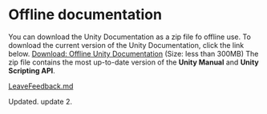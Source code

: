  
# Offline documentation 
 
 You can download the Unity Documentation as a zip file fo offline use. To download the current version of the Unity Documentation, click the link below. 
 [Download: Offline Unity Documentation](http://docs.google.com/uploads/UnityDocumentation.zip) (Size: less than 300MB) 
 The zip file contains the most up-to-date version of the __Unity Manual__ and __Unity Scripting API__. 
  
  [LeaveFeedback.md](LeaveFeedback.md) 
 
 Updated. update 2.